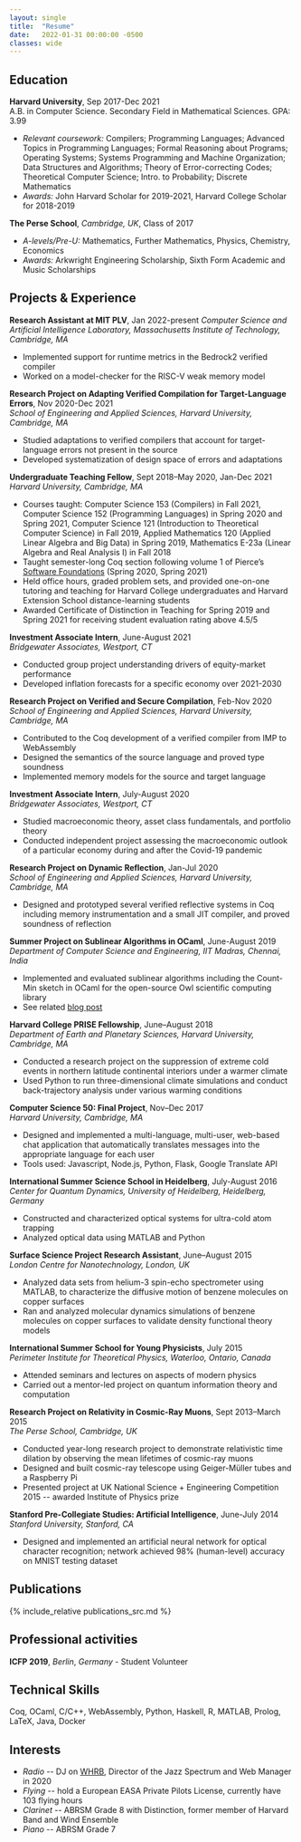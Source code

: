 ```yaml
---
layout: single
title:  "Resume"
date:   2022-01-31 00:00:00 -0500
classes: wide
---
```


## Education

**Harvard University**, Sep 2017-Dec 2021    
A.B. in Computer Science.  Secondary Field in Mathematical Sciences. GPA: 3.99      
- *Relevant coursework:* Compilers; Programming Languages; Advanced Topics in Programming Languages; Formal Reasoning about Programs; Operating Systems; Systems Programming and Machine Organization; Data Structures and Algorithms; Theory of Error-correcting Codes; Theoretical Computer Science; Intro. to Probability; Discrete Mathematics  
- *Awards:* John Harvard Scholar for 2019-2021, Harvard College Scholar for 2018-2019


**The Perse School**, *Cambridge, UK*, Class of 2017   
- *A-levels/Pre-U:* Mathematics, Further Mathematics, Physics, Chemistry, Economics  
- *Awards:* Arkwright Engineering Scholarship, Sixth Form Academic and Music Scholarships

## Projects & Experience

**Research Assistant at MIT PLV**, Jan 2022-present
*Computer Science and Artificial Intelligence Laboratory, Massachusetts Institute of Technology, Cambridge, MA*
- Implemented support for runtime metrics in the Bedrock2 verified compiler
- Worked on a model-checker for the RISC-V weak memory model 

**Research Project on Adapting Verified Compilation for Target-Language Errors**, Nov 2020-Dec 2021    
*School of Engineering and Applied Sciences, Harvard University, Cambridge, MA* 
- Studied adaptations to verified compilers that account for target-language errors not present in the source
- Developed systematization of design space of errors and adaptations

**Undergraduate Teaching Fellow**, Sept 2018–May 2020, Jan-Dec 2021     
*Harvard University, Cambridge, MA*  
-   Courses taught: Computer Science 153 (Compilers) in Fall 2021, Computer Science 152 (Programming Languages) in Spring 2020 and Spring 2021, Computer Science 121 (Introduction to Theoretical Computer Science) in Fall 2019, Applied Mathematics 120 (Applied Linear Algebra and Big Data) in Spring 2019, Mathematics E-23a (Linear Algebra and Real Analysis I) in Fall 2018
-   Taught semester-long Coq section following volume 1 of Pierce’s [Software Foundations](https://softwarefoundations.cis.upenn.edu/lf-current/index.html) (Spring 2020, Spring 2021)
-   Held office hours, graded problem sets, and provided one-on-one tutoring and teaching for Harvard College undergraduates and Harvard Extension School distance-learning students
-   Awarded Certificate of Distinction in Teaching for Spring 2019 and Spring 2021 for receiving student evaluation rating above 4.5/5

**Investment Associate Intern**, June-August 2021    
*Bridgewater Associates, Westport, CT* 
- Conducted group project understanding drivers of equity-market performance
- Developed inflation forecasts for a specific economy over 2021-2030

**Research Project on Verified and Secure Compilation**, Feb-Nov 2020    
*School of Engineering and Applied Sciences, Harvard University, Cambridge, MA* 
- Contributed to the Coq development of a verified compiler from IMP to WebAssembly 
- Designed the semantics of the source language and proved type soundness 
- Implemented memory models for the source and target language 

**Investment Associate Intern**, July-August 2020    
*Bridgewater Associates, Westport, CT* 
- Studied macroeconomic theory, asset class fundamentals, and portfolio theory 
- Conducted independent project assessing the macroeconomic outlook of a particular economy
during and after the Covid-19 pandemic 

**Research Project on Dynamic Reflection**, Jan-Jul 2020    
*School of Engineering and Applied Sciences, Harvard University, Cambridge, MA* 
- Designed and prototyped several verified reflective systems in Coq including memory instrumentation and a small JIT compiler, and proved soundness of reflection 

**Summer Project on Sublinear Algorithms in OCaml**, June-August 2019    
*Department of Computer Science and Engineering, IIT Madras, Chennai, India*  
-   Implemented and evaluated sublinear algorithms including the Count-Min sketch in OCaml for the open-source Owl scientific computing library
-   See related [blog post](/ocaml/owl/count-min-sketch/sublinear-algorithms/countmin-sketch/)

**Harvard College PRISE Fellowship**, June–August 2018    
*Department of Earth and Planetary Sciences, Harvard University, Cambridge, MA*  
-   Conducted a research project on the suppression of extreme cold events in northern latitude continental interiors under a warmer climate
-   Used Python to run three-dimensional climate simulations and conduct back-trajectory analysis under various warming conditions

**Computer Science 50: Final Project**, Nov–Dec 2017    
*Harvard University, Cambridge, MA*  
-   Designed and implemented a multi-language, multi-user, web-based chat application that automatically translates messages into the appropriate language for each user
-   Tools used: Javascript, Node.js, Python, Flask, Google Translate API

**International Summer Science School in Heidelberg**, July-August 2016 
*Center for Quantum Dynamics, University of Heidelberg, Heidelberg, Germany*  
-   Constructed and characterized optical systems for ultra-cold atom trapping
-   Analyzed optical data using MATLAB and Python

**Surface Science Project Research Assistant**, June–August 2015      
*London Centre for Nanotechnology, London, UK*  
-   Analyzed data sets from helium-3 spin-echo spectrometer using MATLAB, to characterize the diffusive motion of benzene molecules on copper surfaces
-   Ran and analyzed molecular dynamics simulations of benzene molecules on copper surfaces to validate density functional theory models

**International Summer School for Young Physicists**, July 2015  
*Perimeter Institute for Theoretical Physics, Waterloo, Ontario, Canada*  
-   Attended seminars and lectures on aspects of modern physics
-   Carried out a mentor-led project on quantum information theory and computation

**Research Project on Relativity in Cosmic-Ray Muons**, Sept 2013–March 2015  
*The Perse School, Cambridge, UK*  
-   Conducted year-long research project to demonstrate relativistic time dilation by observing the mean lifetimes of cosmic-ray muons
-   Designed and built cosmic-ray telescope using Geiger-Müller tubes and a Raspberry Pi
-   Presented project at UK National Science + Engineering Competition 2015 -- awarded Institute of Physics prize

**Stanford Pre-Collegiate Studies: Artificial Intelligence**, June-July 2014  
*Stanford University, Stanford, CA*  
-   Designed and implemented an artificial neural network for optical character recognition; network achieved 98% (human-level) accuracy on MNIST testing dataset

## Publications

{% include_relative publications_src.md %}

## Professional activities

**ICFP 2019**, *Berlin*, *Germany* - Student Volunteer

## Technical Skills

Coq, OCaml, C/C++, WebAssembly, Python, Haskell, R, MATLAB, Prolog, LaTeX, Java, Docker

## Interests
-   *Radio* -- DJ on [WHRB](https://whrb.org), Director of the Jazz Spectrum and Web Manager in 2020
-   *Flying* -- hold a European EASA Private Pilots License, currently have 103 flying hours
-   *Clarinet* -- ABRSM Grade 8 with Distinction, former member of Harvard Band and Wind Ensemble
-   *Piano* -- ABRSM Grade 7
